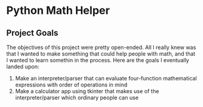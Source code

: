 # Python Math Helper

## Project Goals
The objectives of this project were pretty open-ended. All I really knew was that I wanted to make something that could help people with math, and that I wanted to learn somethin in the process. Here are the goals I eventually landed upon:

1. Make an interpreter/parser that can evaluate four-function mathematical expressions with order of operations in mind
2. Make a calculator app using tkinter that makes use of the interpreter/parser which ordinary people can use
